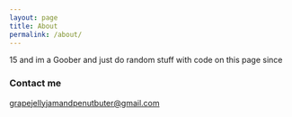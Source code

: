 ```yaml
---
layout: page
title: About
permalink: /about/
---
```


15 and im a Goober and just do random stuff with code on this page since
<script>
    function updateTime2() {
    const now = new Date();
    const targetDate = new Date("2023-04-13T20:32:22");
    const diff1 = now.getTime() - targetDate.getTime();
    const days1 = Math.floor(diff1 / (1000 * 60 * 60 * 24));
    const hours1 = Math.floor((diff1 % (1000 * 60 * 60 * 24)) / (1000 * 60 * 60));
    const minutes1 = Math.floor((diff1 % (1000 * 60 * 60)) / (1000 * 60));
    const seconds1 = Math.floor((diff1 % (1000 * 60)) / 1000);
    document.getElementById("time2").textContent = `${days1} days, ${hours1} hours, ${minutes1} minutes, and ${seconds1} seconds.`;
    }
    setInterval(updateTime2, 1000);
</script>

### Contact me

[grapejellyjamandpenutbuter@gmail.com](grapejellyjamandpenutbuter@gmail.com)

